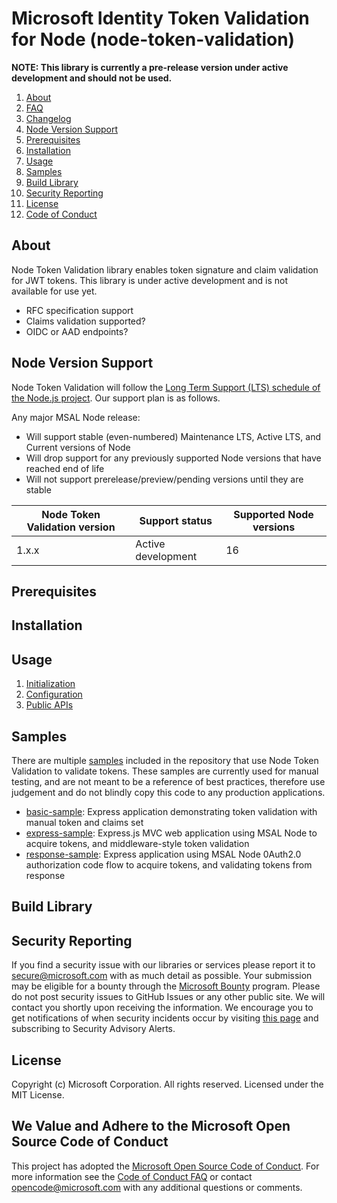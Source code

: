 # Microsoft Identity Token Validation for Node (node-token-validation)

**NOTE: This library is currently a pre-release version under active development and should not be used.**

1. [About](#about)
1. [FAQ](https://github.com/AzureAD/microsoft-authentication-library-for-js/blob/dev/lib/node-token-validation/docs/FAQ.md)
1. [Changelog](https://github.com/AzureAD/microsoft-authentication-library-for-js/blob/dev/lib/node-token-validation/CHANGELOG.md)
1. [Node Version Support](#node-version-support)
1. [Prerequisites](#prerequisites)
1. [Installation](#installation)
1. [Usage](#usage)
1. [Samples](#samples)
1. [Build Library](#build-and-test)
1. [Security Reporting](#security-reporting)
1. [License](#license)
1. [Code of Conduct](#we-value-and-adhere-to-the-microsoft-open-source-code-of-conduct)

## About

Node Token Validation library enables token signature and claim validation for JWT tokens. This library is under active development and is not available for use yet.

- RFC specification support
- Claims validation supported?
- OIDC or AAD endpoints?

## Node Version Support

Node Token Validation will follow the [Long Term Support (LTS) schedule of the Node.js project](https://nodejs.org/about/releases/). Our support plan is as follows.

Any major MSAL Node release:
- Will support stable (even-numbered) Maintenance LTS, Active LTS, and Current versions of Node
- Will drop support for any previously supported Node versions that have reached end of life
- Will not support prerelease/preview/pending versions until they are stable

| Node Token Validation version | Support status       | Supported Node versions |
|-------------------------------|----------------------|-------------------------|
| 1.x.x                         | Active development   | 16                      |

## Prerequisites

## Installation

## Usage

1. [Initialization](https://github.com/AzureAD/microsoft-authentication-library-for-js/tree/dev/lib/node-token-validation/docs/initialization.md)
1. [Configuration](https://github.com/AzureAD/microsoft-authentication-library-for-js/tree/dev/lib/node-token-validation/docs/configuration.md)
1. [Public APIs](https://github.com/AzureAD/microsoft-authentication-library-for-js/tree/dev/lib/node-token-validation/docs/public-apis.md)

## Samples

There are multiple [samples](https://github.com/AzureAD/microsoft-authentication-library-for-js/tree/dev/samples/node-token-validation-samples) included in the repository that use Node Token Validation to validate tokens. These samples are currently used for manual testing, and are not meant to be a reference of best practices, therefore use judgement and do not blindly copy this code to any production applications.

- [basic-sample](https://github.com/AzureAD/microsoft-authentication-library-for-js/tree/dev/samples/node-token-validation-samples/basic-sample): Express application demonstrating token validation with manual token and claims set
- [express-sample](ttps://github.com/AzureAD/microsoft-authentication-library-for-js/tree/dev/samples/node-token-validation-samples/express-sample): Express.js MVC web application using MSAL Node to acquire tokens, and middleware-style token validation
- [response-sample](ttps://github.com/AzureAD/microsoft-authentication-library-for-js/tree/dev/samples/node-token-validation-samples/response-sample): Express application using MSAL Node 0Auth2.0 authorization code flow to acquire tokens, and validating tokens from response

## Build Library

## Security Reporting

If you find a security issue with our libraries or services please report it to [secure@microsoft.com](mailto:secure@microsoft.com) with as much detail as possible. Your submission may be eligible for a bounty through the [Microsoft Bounty](http://aka.ms/bugbounty) program. Please do not post security issues to GitHub Issues or any other public site. We will contact you shortly upon receiving the information. We encourage you to get notifications of when security incidents occur by visiting [this page](https://technet.microsoft.com/security/dd252948) and subscribing to Security Advisory Alerts.

## License

Copyright (c) Microsoft Corporation.  All rights reserved. Licensed under the MIT License.

## We Value and Adhere to the Microsoft Open Source Code of Conduct

This project has adopted the [Microsoft Open Source Code of Conduct](https://opensource.microsoft.com/codeofconduct/). For more information see the [Code of Conduct FAQ](https://opensource.microsoft.com/codeofconduct/faq/) or contact [opencode@microsoft.com](mailto:opencode@microsoft.com) with any additional questions or comments.
